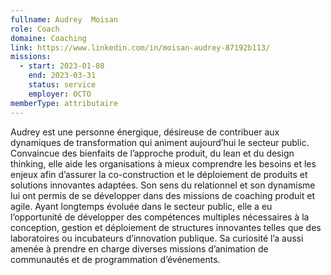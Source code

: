 ```yaml
---
fullname: Audrey  Moisan
role: Coach 
domaine: Coaching
link: https://www.linkedin.com/in/moisan-audrey-87192b113/
missions:
  - start: 2023-01-08
    end: 2023-03-31
    status: service
    employer: OCTO
memberType: attributaire
---
```


Audrey est une personne énergique, désireuse de contribuer aux dynamiques de transformation qui animent aujourd’hui le secteur public. Convaincue des bienfaits de l’approche produit, du lean et du design thinking, elle aide les organisations à mieux comprendre les besoins et les enjeux afin d’assurer la co-construction et le déploiement de produits et solutions innovantes adaptées. Son sens du relationnel et son dynamisme lui ont permis de se développer dans des missions de coaching produit et agile.
Ayant longtemps évoluée dans le secteur public, elle a eu l’opportunité de développer des compétences multiples nécessaires à la conception, gestion et déploiement de structures innovantes telles que des laboratoires ou incubateurs d’innovation publique. Sa curiosité l’a aussi amenée à prendre en charge diverses missions d’animation de communautés et de programmation d’événements.

